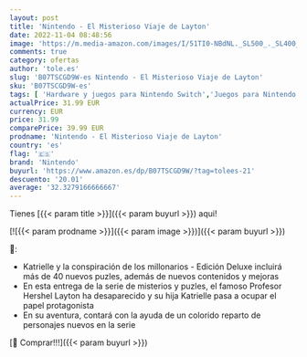 ```yaml
---
layout: post
title: 'Nintendo - El Misterioso Viaje de Layton'
date: 2022-11-04 08:48:56
image: 'https://m.media-amazon.com/images/I/51TI0-NBdNL._SL500_._SL400_.jpg'
comments: true
category: ofertas
author: 'tole.es'
slug: 'B07TSCGD9W-es Nintendo - El Misterioso Viaje de Layton'
sku: 'B07TSCGD9W-es'
tags: [ 'Hardware y juegos para Nintendo Switch','Juegos para Nintendo Switch','Videojuegos','nintendo','🇪🇸', ]
actualPrice: 31.99 EUR
currency: EUR
price: 31.99
comparePrice: 39.99 EUR
prodname: 'Nintendo - El Misterioso Viaje de Layton'
country: 'es'
flag: '🇪🇸'
brand: 'Nintendo'
buyurl: 'https://www.amazon.es/dp/B07TSCGD9W/?tag=tolees-21'
descuento: '20.01'
average: '32.3279166666667'
---
```


Tienes [{{< param title >}}]({{< param buyurl >}}) aqui!

[![{{< param prodname >}}]({{< param image >}})]({{< param buyurl >}})

🔎:

- Katrielle y la conspiración de los millonarios - Edición Deluxe incluirá más de 40 nuevos puzles, además de nuevos contenidos y mejoras
- En esta entrega de la serie de misterios y puzles, el famoso Profesor Hershel Layton ha desaparecido y su hija Katrielle pasa a ocupar el papel protagonista
- En su aventura, contará con la ayuda de un colorido reparto de personajes nuevos en la serie

[🛒 Comprar!!!]({{< param buyurl >}})
